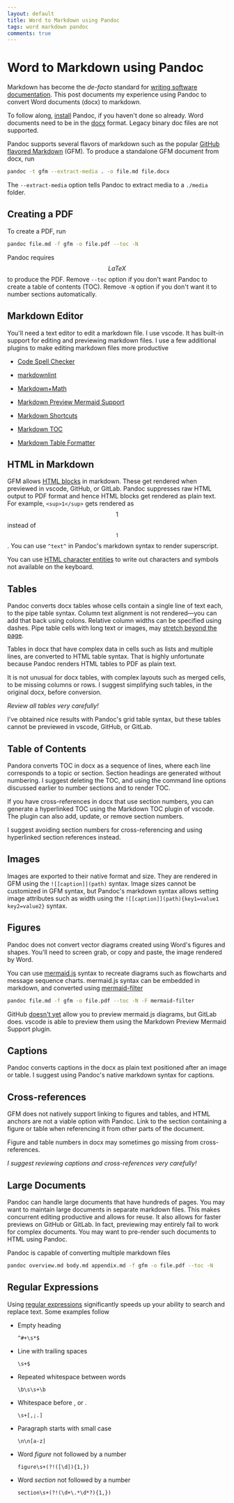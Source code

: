 ```yaml
---
layout: default
title: Word to Markdown using Pandoc
tags: word markdown pandoc
comments: true
---
```

# Word to Markdown using Pandoc

Markdown has become the _de-facto_ standard for [writing software documentation](https://www.amazon.com/Modern-Technical-Writing-Introduction-Documentation-ebook/dp/B01A2QL9SS). This post documents my experience using Pandoc to convert Word documents (docx) to markdown.

To follow along, [install](https://pandoc.org/installing.html) Pandoc, if you haven't done so already. Word documents need to be in the [docx](http://www.ecma-international.org/publications/standards/Ecma-376.htm) format. Legacy binary doc files are not supported.

Pandoc supports several flavors of markdown such as the popular [GitHub flavored Markdown](https://github.github.com/gfm/) (GFM). To produce a standalone GFM document from docx, run

```bash
pandoc -t gfm --extract-media . -o file.md file.docx
```

The `--extract-media` option tells Pandoc to extract media to a `./media` folder.

## Creating a PDF

To create a PDF, run

```bash
pandoc file.md -f gfm -o file.pdf --toc -N
```

Pandoc requires $$LaTeX$$ to produce the PDF. Remove `--toc` option if you don't want Pandoc to create a table of contents (TOC). Remove `-N` option if you don't want it to number sections automatically.

## Markdown Editor

You'll need a text editor to edit a markdown file. I use vscode. It has built-in support for editing and previewing markdown files. I use a few additional plugins to make editing markdown files more productive

* [Code Spell Checker](https://marketplace.visualstudio.com/items?itemName=streetsidesoftware.code-spell-checker)

* [markdownlint](https://marketplace.visualstudio.com/items?itemName=DavidAnson.vscode-markdownlint)

* [Markdown+Math](https://marketplace.visualstudio.com/items?itemName=goessner.mdmath)

* [Markdown Preview Mermaid Support](https://marketplace.visualstudio.com/items?itemName=bierner.markdown-mermaid)

* [Markdown Shortcuts](https://marketplace.visualstudio.com/items?itemName=mdickin.markdown-shortcuts)

* [Markdown TOC](https://marketplace.visualstudio.com/items?itemName=AlanWalk.markdown-toc)

* [Markdown Table Formatter](https://marketplace.visualstudio.com/items?itemName=fcrespo82.markdown-table-formatter)

## HTML in Markdown

GFM allows [HTML blocks](https://github.github.com/gfm/#html-blocks) in markdown. These get rendered when previewed in vscode, GitHub, or GitLab. Pandoc suppresses raw HTML output to PDF format and hence HTML blocks get rendered as plain text. For example, `<sup>1</sup>` gets rendered as $$1$$ instead of $$^1$$. You can use `^text^` in Pandoc's markdown syntax to render superscript.

You can use [HTML character entities](https://dev.w3.org/html5/html-author/charref) to write out characters and symbols not available on the keyboard.

## Tables

Pandoc converts docx tables whose cells contain a single line of text each, to the pipe table syntax. Column text alignment is not rendered&mdash;you can add that back using colons. Relative column widths can be specified using dashes. Pipe table cells with long text or images, may [stretch beyond the page](https://github.com/jgm/pandoc/issues/4239).

Tables in docx that have complex data in cells such as lists and multiple lines, are converted to HTML table syntax. That is highly unfortunate because Pandoc renders HTML tables to PDF as plain text.

It is not unusual for docx tables, with complex layouts such as merged cells, to be missing columns or rows. I suggest simplifying such tables, in the original docx, before conversion.

_Review all tables very carefully!_

I've obtained nice results with Pandoc's grid table syntax, but these tables cannot be previewed in vscode, GitHub, or GitLab.

## Table of Contents

Pandora converts TOC in docx as a sequence of lines, where each line corresponds to a topic or section. Section headings are generated without numbering. I suggest deleting the TOC, and using the command line options discussed earlier to number sections and to render TOC.

If you have cross-references in docx that use section numbers, you can generate a hyperlinked TOC using the Markdown TOC plugin of vscode. The plugin can also add, update, or remove section numbers.

I suggest avoiding section numbers for cross-referencing and using hyperlinked section references instead.

## Images

Images are exported to their native format and size. They are rendered in GFM using the `![[caption]](path)` syntax. Image sizes cannot be customized in GFM syntax, but Pandoc's markdown syntax allows setting image attributes such as width using the `![[caption]](path){key1=value1 key2=value2}` syntax.

## Figures

Pandoc does not convert vector diagrams created using Word's figures and shapes. You'll need to screen grab, or copy and paste, the image rendered by Word.

You can use [mermaid.js](https://mermaidjs.github.io/) syntax to recreate diagrams such as flowcharts and message sequence charts. mermaid.js syntax can be embedded in markdown, and converted using [mermaid-filter](https://github.com/raghur/mermaid-filter)

```bash
pandoc file.md -f gfm -o file.pdf --toc -N -F mermaid-filter
```

GitHub [doesn't yet](https://github.com/github/markup/issues/533) allow you to preview mermaid.js diagrams, but GitLab does. vscode is able to preview them using the Markdown Preview Mermaid Support plugin.

## Captions

Pandoc converts captions in the docx as plain text positioned after an image or table. I suggest using Pandoc's native markdown syntax for captions.

## Cross-references

GFM does not natively support linking to figures and tables, and HTML anchors are not a viable option with Pandoc. Link to the section containing a figure or table when referencing it from other parts of the document.

Figure and table numbers in docx may sometimes go missing from cross-references.

_I suggest reviewing captions and cross-references very carefully!_

## Large Documents

Pandoc can handle large documents that have hundreds of pages. You may want to maintain large documents in separate markdown files. This makes concurrent editing productive and allows for reuse. It also allows for faster previews on GitHub or GitLab. In fact, previewing may entirely fail to work for complex documents. You may want to pre-render such documents to HTML using Pandoc.

Pandoc is capable of converting multiple markdown files

```bash
pandoc overview.md body.md appendix.md -f gfm -o file.pdf --toc -N
```

## Regular Expressions

Using [regular expressions](https://developer.mozilla.org/en-US/docs/Web/JavaScript/Guide/Regular_Expressions) significantly speeds up your ability to search and replace text. Some examples follow

* Empty heading

    `^#+\s*$`

* Line with trailing spaces

    `\s+$`

* Repeated whitespace between words

    `\b\s\s+\b`

* Whitespace before , or .

    `\s+[,;.]`

* Paragraph starts with small case

    `\n\n[a-z]`

* Word _figure_ not followed by a number

    `figure\s+(?!([\d]){1,})`

* Word _section_ not followed by a number

    `section\s+(?!(\d+\.*\d*?){1,})`
